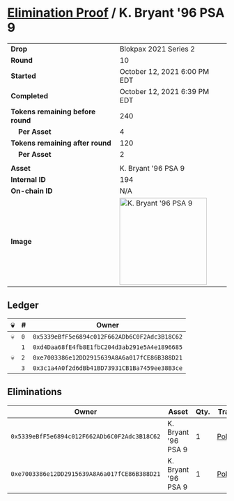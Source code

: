 # [Elimination Proof](./readme.md) / K. Bryant &#039;96 PSA 9

|||
|---|---|
| **Drop** | Blokpax 2021 Series 2 |
| **Round** | 10 |
| **Started** | October 12, 2021 6:00 PM EDT |
| **Completed** | October 12, 2021 6:39 PM EDT |
| **Tokens remaining before round** | 240 |
| **&nbsp;&nbsp;&nbsp;&nbsp;Per Asset** | 4 |
| **Tokens remaining after round** | 120 |
| **&nbsp;&nbsp;&nbsp;&nbsp;Per Asset** | 2 |
| | |
| **Asset** | K. Bryant &#039;96 PSA 9 |
| **Internal ID** | 194 |
| **On-chain ID** | N/A |
| **Image** | <img src="https://tcdn.blokpax.com/9484ebfa-632c-4a1e-8a18-664f2d58e2d9/e09e3bd23b2055314cb7654e59dc6671d60c0107b5f61a8cbbd2f229b1dbae83.jpg" height="200" alt="K. Bryant &#039;96 PSA 9" /> |

## Ledger

| 💀 | # | Owner |
| --- | --- | --- |
| 💀 | `0` | `0x5339eBfF5e6894c012F662ADb6C0F2Adc3B18C62` |
|  | `1` | `0xd4Daa68fE4fb8E1fbC204d3ab291e5A4e1896685` |
| 💀 | `2` | `0xe7003386e12DD2915639A8A6a017fCE86B388D21` |
|  | `3` | `0x3c1a4A0f2d6dBb41BD73931CB1Ba7459ee38B3ce` |


## Eliminations

| Owner | Asset | Qty. | Transaction |
| --- | --- | --- | --- |
| `0x5339eBfF5e6894c012F662ADb6C0F2Adc3B18C62` | K. Bryant '96 PSA 9 | 1 | [Polygonscan](https://polygonscan.com/tx/0xd3bf89d27f627b348ae9ccbaf735a4d9f71758665d434086a939f2faf0351e83) |
| `0xe7003386e12DD2915639A8A6a017fCE86B388D21` | K. Bryant '96 PSA 9 | 1 | [Polygonscan](https://polygonscan.com/tx/0x2777cce4834a7ec3375256fd821ef37e68e7926a62d23c761df311bf08a77e09) |
